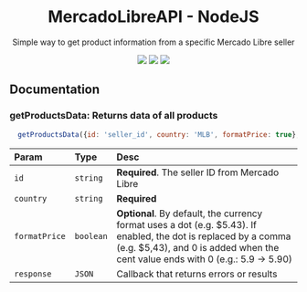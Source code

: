 <h1 align="center">MercadoLibreAPI - NodeJS</h1>
<p align="center">Simple way to get product information from a specific Mercado Libre seller</p>
<p align="center">
  <img src="https://img.shields.io/badge/Status%20-Working-red">
  <img src="https://img.shields.io/badge/NodeJS-v16.15.0-informational">
  <img src="https://img.shields.io/badge/npm-8.5.5-informational">
</p>

## Documentation

### getProductsData: Returns data of all products
```javascript
  getProductsData({id: 'seller_id', country: 'MLB', formatPrice: true}, (response) => {})
```
| Param | Type | Desc |
| :- | :- | :- |
| `id` | `string` | **Required**. The seller ID from Mercado Libre |
| `country` | `string` | **Required** |
| `formatPrice` | `boolean` | **Optional**. By default, the currency format uses a dot (e.g. $5.43). If enabled, the dot is replaced by a comma (e.g. $5,43), and 0 is added when the cent value ends with 0 (e.g.: 5.9 -> 5.90) |
| `response` | `JSON ` | Callback that returns errors or results |
